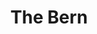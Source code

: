 ---
pid: FS196
title: The Bern
location_transcription: Race St. Pier
zipcode: '19106'
outside_phl: 
neighborhood: Society Hill,Old City
age: '27'
age_range: 20-29
instagram: 
image_file_name: FS_196.jpg
proposal_transcription: 
topic: Animals
topic_summary: '0'
type: Other No Form
keywords_other: bern
credit: 
image_labels: 
twitter: 
facebook: 
permalink: "/monuments/fs196/"
layout: item-page
---